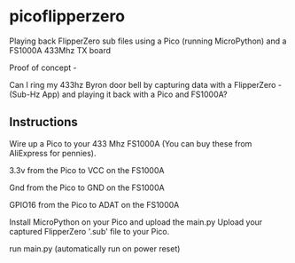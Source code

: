 # picoflipperzero
Playing back FlipperZero sub files using a Pico (running MicroPython) and a FS1000A 433Mhz TX board


Proof of concept - 

Can I ring my 433hz Byron door bell by capturing data with a FlipperZero - (Sub-Hz App) and playing it back with a Pico and FS1000A?


## Instructions

Wire up a Pico to your 433 Mhz FS1000A (You can buy these from AliExpress for pennies).


3.3v from the Pico to VCC on the FS1000A

Gnd from the Pico to GND on the FS1000A

GPIO16 from the Pico to ADAT on the FS1000A


Install MicroPython on your Pico and upload the main.py
Upload your captured FlipperZero '.sub' file to your Pico.

run main.py (automatically run on power reset)





